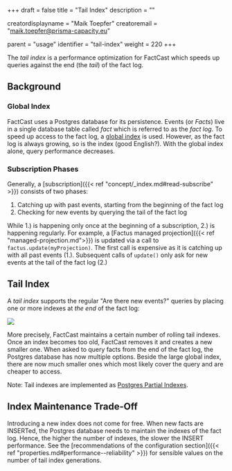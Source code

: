 +++
draft = false
title = "Tail Index"
description = ""

creatordisplayname = "Maik Toepfer"
creatoremail = "maik.toepfer@prisma-capacity.eu"

parent = "usage"
identifier = "tail-index"
weight = 220
+++

The *tail index* is a performance optimization for FactCast which speeds up queries 
against the end (the *tail*) of the fact log.

Background
----------

### Global Index

FactCast uses a Postgres database for its persistence. Events (or *Facts*) live in a single database table
called *fact* which is referred to as the *fact log*. To speed up access to the fact log, 
a [global index](https://www.postgresql.org/docs/11/textsearch-indexes.html) is used. 
However, as the fact log is always growing, so is the index (good English?). 
With the global index alone, query performance decreases.


### Subscription Phases

Generally, a [subscription]({{< ref "concept/_index.md#read-subscribe" >}}) consists of two phases:
1. Catching up with past events, starting from the beginning of the fact log
2. Checking for new events by querying the tail of the fact log

While 1.) is happening only once at the beginning of a subscription, 2.) is happening regularly. 
For example, a [Factus managed projection]({{< ref "managed-projection.md">}}) is updated via a call to `factus.update(myProjection)`.
The first call is expensive as it is catching up with all past events (1.). Subsequent calls of `update()`
only ask for new events at the tail of the fact log (2.)   


Tail Index
----------

A *tail index* supports the regular "Are there new events?" queries by placing one or more indexes 
at *the end* of the fact log:

![](../tail-index.png)

More precisely, FactCast maintains a certain number of rolling tail indexes. Once an index becomes too old,
FactCast removes it and creates a new smaller one. When asked to query facts from the end of the fact log, 
the Postgres database has now multiple options. Beside the large global index, there are now much smaller ones
which most likely cover the query and are cheaper to access.  

Note: Tail indexes are implemented as [Postgres Partial Indexes](https://www.postgresql.org/docs/11/indexes-partial.html). 


Index Maintenance Trade-Off
---------------------------
Introducing a new index does not come for free. When new facts are INSERTed, the Postgres database needs to maintain
the indexes of the fact log.  Hence, the higher the number of indexes, the slower the INSERT performance. 
See the [recommendations of the configuration section]({{< ref "properties.md#performance--reliability" >}}) for sensible values 
on the number of tail index generations. 



